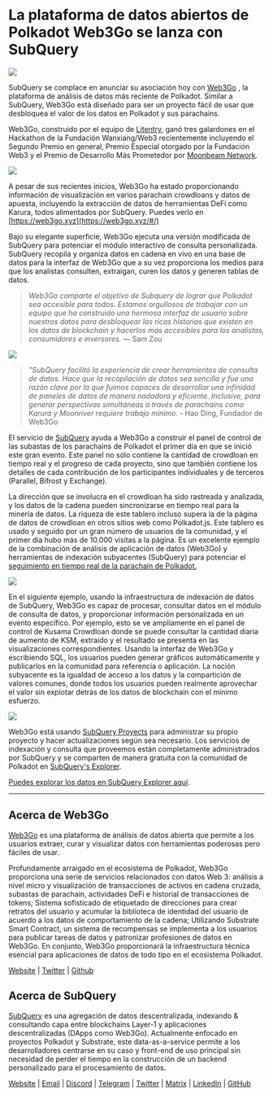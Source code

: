 # La plataforma de datos abiertos de Polkadot Web3Go se lanza con SubQuery

![](https://cdn-images-1.medium.com/max/800/1*LVZ_xKn_K5DlTSxqTr-2BA.png)

SubQuery se complace en anunciar su asociación hoy con [Web3Go](https://www.web3go.xyz/) , la plataforma de análisis de datos más reciente de Polkadot. Similar a SubQuery, Web3Go está diseñado para ser un proyecto fácil de usar que desbloquea el valor de los datos en Polkadot y sus parachains.

Web3Go, construido por el equipo de [Litentry](https://www.litentry.com/), ganó tres galardones en el Hackathon de la Fundación Wanxiang/Web3 recientemente incluyendo el Segundo Premio en general, Premio Especial otorgado por la Fundación Web3 y el Premio de Desarrollo Más Prometedor por [Moonbeam Network](https://moonbeam.network/).

![](https://cdn-images-1.medium.com/max/800/1*QOng9s-Mc62WBElrj6KBmg.gif)

A pesar de sus recientes inicios, Web3Go ha estado proporcionando información de visualización en varios parachain crowdloans y datos de apuesta, incluyendo la extracción de datos de herramientas DeFi como Karura, todos alimentados por SubQuery. Puedes verlo en [https://web3go.xyz](https://web3go.xyz/#/)

Bajo su elegante superficie, Web3Go ejecuta una versión modificada de SubQuery para potenciar el módulo interactivo de consulta personalizada. SubQuery recopila y organiza datos en cadena en vivo en una base de datos para la interfaz de Web3Go que a su vez proporciona los medios para que los analistas consulten, extraigan, curen los datos y generen tablas de datos.

> _Web3Go comparte el objetivo de Subquery de lograr que Polkadot sea accesible para todos. Estamos orgullosos de trabajar con un equipo que ha construido una hermosa interfaz de usuario sobre nuestros datos para desbloquear las ricas historias que existen en los datos de blockchain y hacerlos más accesibles para los analistas, consumidores e inversores._ — Sam Zou

![](https://cdn-images-1.medium.com/max/800/1*v2Ip-qCB6hkiNiEPY32hrw.png)

> *"SubQuery facilitó la experiencia de crear herramientos de consulta de datos. Hace que la recopilación de datos sea sencilla y fue una razón clave por la que fuimos capaces de desarrollar una infinidad de paneles de datos de manera nadadora y eficiente. Inclusive, para generar perspectivas simultáneas a través de parachains como Karura y Moonriver requiere trabajo mínimo.* - Hao Ding, Fundador de Web3Go

El servicio de [SubQuery](https://subquery.network/) ayuda a Web3Go a construir el panel de control de las subastas de los parachains de Polkadot el primer día en que se inició este gran evento. Este panel no sólo contiene la cantidad de crowdloan en tiempo real y el progreso de cada proyecto, sino que también contiene los detalles de cada contribución de los participantes individuales y de terceros (Parallel, Bifrost y Exchange).

La dirección que se involucra en el crowdloan ha sido rastreada y analizada, y los datos de la cadena pueden sincronizarse en tiempo real para la minería de datos. La riqueza de este tablero incluso supera la de la página de datos de crowdloan en otros sitios web como Polkadot.js. Este tablero es usado y seguido por un gran número de usuarios de la comunidad, y el primer día hubo más de 10.000 visitas a la página. Es un excelente ejemplo de la combinación de análisis de aplicación de datos (Web3Go) y herramientas de indexación subyacentes (SubQuery) para potenciar el [seguimiento en tiempo real de la parachain de Polkadot.](https://web3go.xyz/#/ParaChainProfiler4Polkadot?chainType=Polkadot)

![](https://cdn-images-1.medium.com/max/800/1*XM2TalsUm1Z93lV5zFMf9w.png)

En el siguiente ejemplo, usando la infraestructura de indexación de datos de SubQuery, Web3Go es capaz de procesar, consultar datos en el módulo de consulta de datos, y proporcionar información personalizada en un evento específico. Por ejemplo, esto se ve ampliamente en el panel de control de Kusama Crowdloan donde se puede consultar la cantidad diaria de aumento de KSM, extraído y el resultado se presenta en las visualizaciones correspondientes. Usando la interfaz de Web3Go y escribiendo SQL, los usuarios pueden generar gráficos automáticamente y publicarlos en la comunidad para referencia o aplicación. La noción subyacente es la igualdad de acceso a los datos y la compartición de valores comunes, donde todos los usuarios pueden realmente aprovechar el valor sin explotar detrás de los datos de blockchain con el mínimo esfuerzo.

![](https://cdn-images-1.medium.com/max/800/1*Z2g_zEFqOJ3T_2BDDDZT4A.png)

Web3Go está usando [SubQuery Proyects](https://project.subquery.network/) para administrar su propio proyecto y hacer actualizaciones según sea necesario. Los servicios de indexación y consulta que proveemos están completamente administrados por SubQuery y se comparten de manera gratuita con la comunidad de Polkadot en [SubQuery's Explorer](https://explorer.subquery.network/).

[Puedes explorar los datos en SubQuery Explorer aquí](https://explorer.subquery.network/subquery/bianyunjian/polkadot-crowdloans).

---

## Acerca de Web3Go

[Web3Go](https://www.web3go.xyz/) es una plataforma de análisis de datos abierta que permite a los usuarios extraer, curar y visualizar datos con herramientas poderosas pero fáciles de usar.

Profundamente arraigado en el ecosistema de Polkadot, Web3Go proporciona una serie de servicios relacionados con datos Web 3: análisis a nivel micro y visualización de transacciones de activos en cadena cruzada, subastas de parachain, actividades DeFi e historial de transacciones de tokens; Sistema sofisticado de etiquetado de direcciones para crear retratos del usuario y acumular la biblioteca de identidad del usuario de acuerdo a los datos de comportamiento de la cadena; Utilizando Substrate Smart Contract, un sistema de recompensas se implementa a los usuarios para publicar tareas de datos y patronizar profesiones de datos en Web3Go. En conjunto, Web3Go proporcionará la infraestructura técnica esencial para aplicaciones de datos de todo tipo en el ecosistema Polkadot.

[Website](https://web3go.xyz/#/) | [Twitter](http://twitter.com/web3go) | [Github](https://github.com/web3go-xyz)

## Acerca de SubQuery

[SubQuery](https://subquery.network/) es una agregación de datos descentralizada, indexando & consultando capa entre blockchains Layer-1 y aplicaciones descentralizadas (DApps como Web3Go). Actualmente enfocado en proyectos Polkadot y Substrate, este data-as-a-service permite a los desarrolladores centrarse en su caso y front-end de uso principal sin necesidad de perder el tiempo en la construcción de un backend personalizado para el procesamiento de datos.

[Website](https://subquery.network/) | [Email](mailto:hello@subquery.network) | [Discord](https://discord.com/invite/78zg8aBSMG) | [Telegram](https://t.me/subquerynetwork) | [Twitter](https://twitter.com/subquerynetwork) | [Matrix](https://matrix.to/#/#subquery:matrix.org) | [LinkedIn](https://www.linkedin.com/company/subquery) | [GitHub](https://github.com/subquery)
